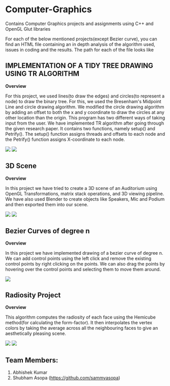 # Computer-Graphics
Contains Computer Graphics projects and assignments using C++ and OpenGL Glut libraries

For each of the below mentioned projects(except Bezier curve), you can find an HTML file containing an in depth analysis of the algorithm used, issues in coding and the results.
The path for each of the file looks like 

## IMPLEMENTATION OF A TIDY TREE DRAWING USING TR ALGORITHM

**Overview**

For this project, we used lines(to draw the edges) and circles(to represent a node) to draw the binary tree. For this, we used the Bresenham's Midpoint Line and circle drawing algorithm. We modified the circle drawing algorithm by adding an offset to both the x and y coordinate to draw the circles at any other location than the origin. This program has two different ways of taking input from the user.
We have implemented TR algorithm after going through the given research paper. It contains two functions, namely setup() and Petrify().
The setup() function assigns threads and offsets to each node and the Petrify() function assigns X-coordinate to each node.

<img src = "https://github.com/AbhishekKumar102K/Computer-Graphics/blob/master/Tree%20Drawing/Exercise%204%20(HTML%20Doc)/3.png">

<img src = "https://github.com/AbhishekKumar102K/Computer-Graphics/blob/master/Tree%20Drawing/Exercise%204%20(HTML%20Doc)/10.png">



## 3D Scene 

**Overview**

In this project we have tried to create a 3D scene of an Auditorium using OpenGL Transformations, matrix stack operations, and 3D viewing pipeline. We have also used Blender to create objects like Speakers, Mic and Podium and then exported them into our scene.

<img src = "https://github.com/AbhishekKumar102K/Computer-Graphics/blob/master/3D%20Scene/HTML%20File/Seats.PNG">

<img src = "https://github.com/AbhishekKumar102K/Computer-Graphics/blob/master/3D%20Scene/HTML%20File/Stage.PNG">



## Bezier Curves of degree n

**Overview**

In this project we have implemented drawing of a bezier curve of degree n. We can add control points using the left click and remove the existing control points by right clicking on the points. We can also drag the points by hovering over the control points and selecting them to move them around.

<img src = "https://github.com/AbhishekKumar102K/Computer-Graphics/blob/master/Bezier%20Curves/Snapshot/snapshot.jpg">


## Radiosity Project

**Overview**

This algorithm computes the radiosity of each face using the Hemicube method(for calculating the form-factor). It then interpolates the vertex colors by taking the average across all the neighbouring faces to give an aesthetically pleasing scene.

<img src = "https://github.com/AbhishekKumar102K/Computer-Graphics/blob/master/Radiosity%20Project/Documentation%20of%20Results/Iopen.jpeg">

<img src = "https://github.com/AbhishekKumar102K/Computer-Graphics/blob/master/Radiosity%20Project/Documentation%20of%20Results/Iroom.jpeg">


## Team Members:
1. Abhishek Kumar
2. Shubham Asopa (https://github.com/sammyasopa)

